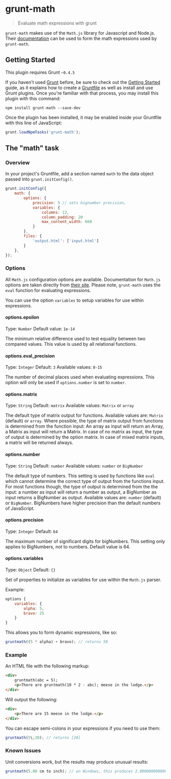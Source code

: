 # grunt-math

> Evaluate math expressions with grunt

`grunt-math` makes use of the `Math.js` library for Javascript and Node.js. Their [documentation](http://mathjs.org/docs) can be used to form the math expressions used by `grunt-math`.

## Getting Started
This plugin requires Grunt `~0.4.5`

If you haven't used [Grunt](http://gruntjs.com/) before, be sure to check out the [Getting Started](http://gruntjs.com/getting-started) guide, as it explains how to create a [Gruntfile](http://gruntjs.com/sample-gruntfile) as well as install and use Grunt plugins. Once you're familiar with that process, you may install this plugin with this command:

```shell
npm install grunt-math --save-dev
```

Once the plugin has been installed, it may be enabled inside your Gruntfile with this line of JavaScript:

```js
grunt.loadNpmTasks('grunt-math');
```

## The "math" task

### Overview
In your project's Gruntfile, add a section named `math` to the data object passed into `grunt.initConfig()`.

```js
grunt.initConfig({
    math: {
        options: {
            precision: 5 // sets bignumber precision,
            variables: {
                columns: 12,
                column_padding: 20
                max_content_width: 660
            }
        },
        files: {
            'output.html': ['input.html']
        }
    },
});
```

### Options

All `Math.js` configuration options are available. Documentation for `Math.js` options are taken directly from [their site](http://mathjs.org/docs/configuration.html). Please note, `grunt-math` uses the `eval` function for evaluating expressions.

You can use the option `variables` to setup variables for use within expressions.

#### options.epsilon
Type: `Number`
Default value: `1e-14`

The minimum relative difference used to test equality between two compared values. This value is used by all relational functions.

#### options.eval_precision
Type: `Integer`
Default: `3`
Available values: `0-15`

The number of decimal places used when evaluating expressions. This option will only be used if `options.number` is set to `number`.

#### options.matrix
Type: `String`
Default: `matrix`
Available values: `Matrix` or `array`

The default type of matrix output for functions. Available values are: `Matrix` (default) or `array`. Where possible, the type of matrix output from functions is determined from the function input: An array as input will return an Array, a Matrix as input will return a Matrix. In case of no matrix as input, the type of output is determined by the option matrix. In case of mixed matrix inputs, a matrix will be returned always.

#### options.number
Type: `String`
Default: `number`
Available values: `number` or `BigNumber`

The default type of numbers. This setting is used by functions like `eval` which cannot determine the correct type of output from the functions input. For most functions though, the type of output is determined from the the input: a number as input will return a number as output, a BigNumber as input returns a BigNumber as output. Available values are: `number` (default) or `BigNumber`. BigNumbers have higher precision than the default numbers of JavaScript.

#### options.precision
Type: `Integer`
Default: `64`

The maximum number of significant digits for bigNumbers. This setting only applies to BigNumbers, not to numbers. Default value is 64.

#### options.variables
Type: `Object`
Default: `{}`

Set of properties to initialize as variables for use within the `Math.js` parser.

Example:

```js
options {
    variables: {
        alpha: 5,
        bravo: 25
    }
}
```

This allows you to form dynamic expressions, like so:

```js
gruntmath((5 * alpha) + bravo); // returns 50
```

### Example

An HTML file with the following markup:

```html
<div>
    gruntmath(abc = 5);
    <p>There are gruntmath(10 * 2 - abc); meese in the lodge.</p>
</div>
```

Will output the following:

```html
<div>
    <p>There are 15 meese in the lodge.</p>
</div>
```

You can escape semi-colons in your expressions if you need to use them:

```javascript
gruntmath(5\;20); // returns [20]
```

### Known Issues

Unit conversions work, but the results may produce unusual results:

```javascript
gruntmath(5.08 cm to inch); // on Windows, this produces 2.0000000000000004 inch
```
